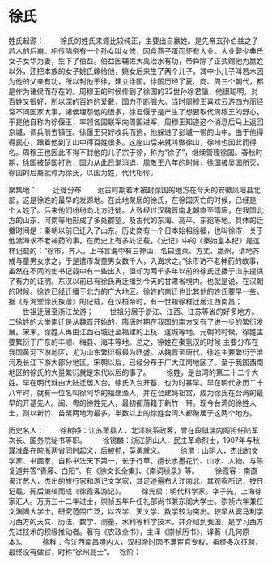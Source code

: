# 徐氏
姓氏起源： 
　　徐氏的姓氏来源比较纯正，主要出自嬴姓。是先帝玄孙伯益之子若木的后裔。相传陷帝有一个孙女叫女修，因食燕子蛋而怀有大业。大业娶少典氏女子女华为妻，生下了伯益。伯益因辅佐大禹治水有功，帝舜除了正式赐他为嬴姓以外，还把本族的女子姚氏嫁给他，姚女后来生了两个儿子，其中小儿子叫若木因为他的父亲有功，所以封他于徐，建立徐国。徐国历经了夏、商、周三个朝代，都是作为诸侯而存在的。周穆王的时候传到了徐国的32世孙徐君偃，他很聪明，对百姓又很好，所以深的百姓的爱戴，国力不断强大。当时周穆王喜欢云游四方而经常不问国家大事，诸侯埋怨他的很多，徐君偃于是产生了想要取代周穆王的野心。于是他自称为徐偃王，率领各国联军向周国进军，周穆王知道这个消息后马上返回京城，调兵前去镇压。徐偃王只好收兵而逃，他躲进了彭城一带的山中。由于他得得民心，跟着他到了山中得百姓很多。这座山后来就叫做徐山，徐州也因此而得名。周穆王也因此不得不封他的儿子宗于徐，称为“徐子”，继续管理徐国。春秋时期，徐国被楚国打败，国力从此日渐消退，周敬王八年的时候，徐国被吴国所灭，徐国的后裔就称为徐氏，以国为姓，代代相传。　

聚集地： 
　　迁徙分布
　　远古时期若木被封徐国的地方在今天的安徽凤阳县北部，这是徐姓的最早的发源地。在此地聚居的徐氏，在徐国灭亡的时候，已经是一个大姓了。后来他们纷纷向北方迁徙。大致经过汉魏晋南北朝直至隋唐，在我国北方的山东、河南等地形成了多处郡望。及古代的东海、高平、东宛等地。具体的迁播时间是：秦朝以前已迁入了山东。历史商有一个日本始祖徐福，也叫徐市，关于他渡海求不老神药的事，在历史上有多处记载，《史记》中的《秦始皇本纪》是这样记载的：“徐市，齐人，上书言海中有三神山，名曰蓬莱、方丈、嬴州，请地齐戒与童男女求之，于是遣市发童男女数千人，入海求之。”徐市访不老神药的故事，虽然在不同的史书记载中有一些出入，但却为两千多年以前的徐氏迁播于山东提供了有力的证明。东汉以前已有徐氏再迁播到今天的甘肃省境内。也就是说，在汉朝的时候，徐姓已经迁播于北方的广大地区。徐姓的南迁也比其他的姓氏要早一些。据《东海堂徐氏族谱》的记载，在汉桓帝时，有一世祖徐稚迁居江西南昌；
　　世祖迁居至浙江龙游；
　　世祖分居于浙江、江西、江苏等省的好多地方。二徐姓的大举南迁是从魏晋开始的，隋唐时期在我国的南方又有了进一步的繁衍发展。宋末，徐姓人再由江西石城迁至福建的上杭、连城等地。元朝的时候，徐姓主要繁衍于广东的丰顺、梅县、海丰等地。总之，徐姓在秦氢汉的时候 主要分布在我国黄河下游地区，尤为山东繁衍得最为旺盛。从魏晋至唐代，徐姓主要繁衍于淮河及长江下游大部分地区，宋朝以后，已经分布于广大江南地区了。至于我国西南地区的徐氏的大量繁衍就是宋代以后的事了。
　　徐姓，是台湾的第二十二个大姓。早在明代就由大陆迁居入台。徐氏入台开基，也为时甚早。早在明代永历二十八年时，就有一位名叫徐阿华的福建渔人，并在台建妈祖宫，成为徐氏在台湾的最早的开基先人。闽、粤的徐姓先人，最初都落籍于新竹一带。现今台湾的徐姓人士，则以新竹、苗栗两地为最多，半数以上的徐姓台湾人都聚居于这两个地方。　

历史名人： 
　　徐树铮：江苏萧县人，北洋皖系政客，曾在段祺瑞内阁担任陆军次长、国务院秘书等职。
　　徐锡麟：浙江阴山人，民主革命烈士，1907年与秋瑾准备在皖浙两省同时起义，后被抓，英勇就义。
　　徐渭：山阴人，杰出的文学家、书画家，自称书法天下第一，长于行草。擅长水墨花竹、山水、人物。与陈复道并答“青藤、白阳”。有《徐文长全集》、《南词续录》等。
　　徐霞客：南直隶江苏人，杰出的旅行家和游记文学家，其足迹遍布大江南北，其观察所记，按日记载，死后编辑而成《徐霞客游记》。
　　徐光启：明代科学家。字子先，上海徐家汇人。万历三十二年进士，崇祯五年升任礼部尚书兼东阁大学士。崇祯六年兼任文渊阁大学士。研究范围广泛，以农学、天文学、数学较为突出。较早从窦马利学习西方的天文、历法、数学、测量、水利等科学技术，并介绍到我国，是学习西方先进技术的积极推动者。著有《农政全书》，主译《崇祯历书》，译著《几何原本》。
　　徐稚：今江西南昌境内人，汉桓帝时因不满宦官专权，虽经多次征聘，最终没有做官，时称“徐州高士”。　
       徐阶：